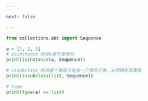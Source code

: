 ```yaml
---

next: false

---
```




<BlogInfo id="864" title="3.几种检测对象类型的方法" author="白日梦想猿" pv=0 read_times=0 pre_cost_time="0分10秒" category="接口：从协议到抽象基类" tag_list="['接口：从协议到抽象基类']" create_time="2022.04.02 10:39:11" update_time="2022.04.02 11:08:59" />

```python
from collections.abc import Sequence

a = [1, 2, 3]
# isinstance 检测a是不是序列
print(isinstance(a, Sequence))

# issubclass 检测某个类是不是另一个类的子类，从而确定其类型
print(issubclass(list, Sequence))

# type
print(type(a) == list)

```



<ActionBox />
